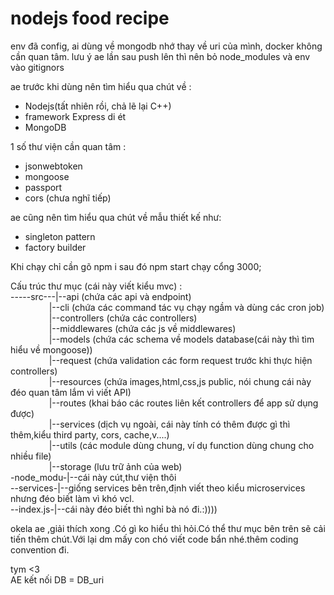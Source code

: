 # nodejs food recipe
env đã config, ai dùng về mongodb nhớ thay về uri của mình,
docker không cần quan tâm.
lưu ý ae lần sau push lên thì nên bỏ node_modules và env vào gitignors

ae trước khi dùng nên tìm hiểu qua chút về :
- Nodejs(tất nhiên rồi, chả lẽ lại C++)
- framework Express di ét
- MongoDB

1 số thư viện cần quan tâm :
- jsonwebtoken <br>
- mongoose
- passport
- cors
(chưa nghĩ tiếp)

ae cũng nên tìm hiểu qua chút về mẫu thiết kế như:
- singleton pattern
- factory builder

Khi chạy chỉ cần gõ npm i sau đó npm start chạy cổng 3000; <br>

Cấu trúc thư mục (cái này viết kiểu mvc) :<br>
-----src---|--api (chứa các api và endpoint) <br>
&emsp; &emsp; &emsp; &nbsp;      |--cli (chứa các command tác vụ chạy ngầm và dùng các cron job) <br>
&emsp; &emsp; &emsp; &nbsp;           |--controllers (chứa các controllers) <br>
&emsp; &emsp; &emsp; &nbsp;            |--middlewares (chứa các js về middlewares) <br>
&emsp; &emsp; &emsp; &nbsp;            |--models (chứa các schema về models database(cái này thì tìm hiểu về mongoose)) <br>
&emsp; &emsp; &emsp; &nbsp;            |--request (chứa validation các form request trước khi thực hiện controllers) <br>
&emsp; &emsp; &emsp; &nbsp;            |--resources (chứa images,html,css,js public, nói chung cái này đéo quan tâm lắm vì viết API) <br>
&emsp; &emsp; &emsp; &nbsp;            |--routes (khai báo các routes liên kết controllers để app sử dụng được) <br>
&emsp; &emsp; &emsp; &nbsp;            |--services (dịch vụ ngoài, cái này tính có thêm được gì thì thêm,kiểu third party, cors, cache,v....) <br>
&emsp; &emsp; &emsp; &nbsp;            |--utils (các module dùng chung, ví dụ function dùng chung cho nhiều file) <br>
&emsp; &emsp; &emsp; &nbsp;            |--storage (lưu trữ ảnh của web) <br>
-node_modu-|--cái này cút,thư viện thôi <br>
--services-|--giống services bên trên,định viết theo kiểu microservices nhưng đéo biết làm vì khó vcl. <br>
--index.js-|--cái này đéo biết thì nghỉ bà nó đi.:)))) <br>

okela ae ,giải thích xong .Có gì ko hiểu thì hỏi.Có thể thư mục bên trên sẽ cải tiến thêm chút.Với lại dm mấy con chó viết code bẩn nhé.thêm coding convention đi. <br>

tym <3 <br>
AE kết nối DB = DB_uri
